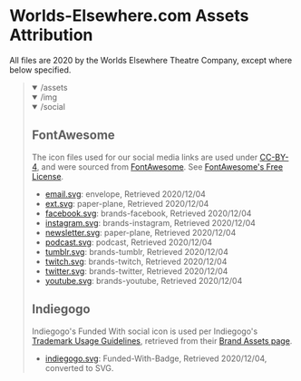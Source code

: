 # Worlds-Elsewhere.com Assets Attribution

All files are 2020 by the Worlds Elsewhere Theatre Company, except where below specified.

<blockquote>
<details open>
<summary>/assets</summary>
<details open>
<summary>/img</summary>
<details open>
<summary>/social</summary>

## FontAwesome

The icon files used for our social media links are used under [CC-BY-4], and were sourced from [FontAwesome]. See [FontAwesome's Free License](https://fontawesome.com/license/free).

* [email.svg](/assets/img/social/email.svg): envelope, Retrieved 2020/12/04
* [ext.svg](/assets/img/social/ext.svg): paper-plane, Retrieved 2020/12/04
* [facebook.svg](/assets/img/social/facebook.svg): brands-facebook, Retrieved 2020/12/04
* [instagram.svg](/assets/img/social/instagram.svg): brands-instagram, Retrieved 2020/12/04
* [newsletter.svg](/assets/img/social/newsletter.svg): paper-plane, Retrieved 2020/12/04
* [podcast.svg](/assets/img/social/podcast.svg): podcast, Retrieved 2020/12/04
* [tumblr.svg](/assets/img/social/tumblr.svg): brands-tumblr, Retrieved 2020/12/04
* [twitch.svg](/assets/img/social/twitch.svg): brands-twitch, Retrieved 2020/12/04
* [twitter.svg](/assets/img/social/twitter.svg): brands-twitter, Retrieved 2020/12/04
* [youtube.svg](/assets/img/social/youtube.svg): brands-youtube, Retrieved 2020/12/04

## Indiegogo

Indiegogo's Funded With social icon is used per Indiegogo's [Trademark Usage Guidelines][IGG-TM-USAGE], retrieved from their [Brand Assets page][IGG-Brand-Assets].

* [indiegogo.svg](/assets/img/social/indiegogo.svg): Funded-With-Badge, Retrieved 2020/12/04, converted to SVG.

[IGG-TM-USAGE]: https://learn.indiegogo.com/wp-content/uploads/2018/05/Indiegogo-Trademark-Usage-Guidelines.pdf "Indiegogo Trademark Usage Guidelines"
[IGG-Brand-Assets]: https://learn.indiegogo.com/brand-asset-downloads/ "Indiegogo Brand Assets"

</details>
</details>
</details>
</blockquote>

[CC-BY-4]: https://creativecommons.org/licenses/by/4.0/ "Creative Commons CC-BY 4.0 license"
[FontAwesome]: https://fontawesome.com "FontAwesome.com"